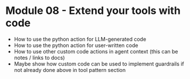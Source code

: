 # Module 08 - Extend your tools with code

- How to use the python action for LLM-generated code
- How to use the python action for user-written code
- How to use other custom code actions in agent context (this can be notes / links to docs)
- Maybe show how custom code can be used to implement guardrails if not already done above in tool pattern section
